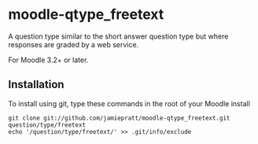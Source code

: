 # moodle-qtype_freetext

A question type similar to the short answer question type but where responses are graded by a web service.

For Moodle 3.2+ or later.

## Installation

To install using git, type these commands in the root of your Moodle install

    git clone git://github.com/jamiepratt/moodle-qtype_freetext.git question/type/freetext
    echo '/question/type/freetext/' >> .git/info/exclude
